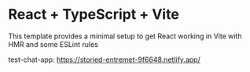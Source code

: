 # React + TypeScript + Vite

This template provides a minimal setup to get React working in Vite with HMR and some ESLint rules

test-chat-app:
https://storied-entremet-9f6648.netlify.app/
